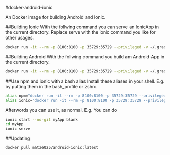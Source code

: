 #docker-android-ionic

An Docker image for building Android and Ionic.

##Building Ionic
With the follwing command you can serve an IonicApp in the current directory.
Replace serve with the ionic command you like for other usages.
```bash
docker run -it --rm -p 8100:8100 -p 35729:35729 --privileged -v ~/.gradle:/root/.gradle -v \$PWD:/workdir:rw matze025/android-ionic ionic serve
```

##Building Android 
With the follwing command you build am Android-App in the current directory.
```bash
docker run -it --rm -p 8100:8100 -p 35729:35729 --privileged -v ~/.gradle:/root/.gradle -v \$PWD:/workdir:rw matze025/android-ionic ./gradlew assembleRelease
```

##Use npm and ionic with a bash alias
Install these aliases in your shell.
E.g. by putting them in the bash_profile or zshrc.
```bash
alias npm="docker run -it --rm -p 8100:8100 -p 35729:35729 --privileged -v ~/.gradle:/root/.gradle -v \$PWD:/workdir:rw matze025/android-ionic npm"
alias ionic="docker run -it --rm -p 8100:8100 -p 35729:35729 --privileged -v ~/.gradle:/root/.gradle -v \$PWD:/workdir:rw matze025/android-ionic ionic"
```
Afterwords you can use it, as normal.
E.g. You can do
```bash
ionic start --no-git myApp blank
cd myApp
ionic serve
```

##Updating
```bash
docker pull matze025/android-ionic:latest
```